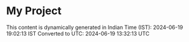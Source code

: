 # My Project

This content is dynamically generated in Indian Time (IST): 2024-06-19 19:02:13 IST
Converted to UTC: 2024-06-19 13:32:13 UTC
